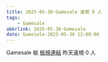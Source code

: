 ```yaml
---
title: 2025-05-30-Gamesale 違規 0 人
tags:
    - Gamesale
abbrlink: 2025-05-30-Gamesale
date: Gamesale-2025-05-30 12:00:00
---
```

Gamesale 板 [板規連結](https://www.ptt.cc/bbs/Gossiping/M.1637425085.A.07D.html)
昨天違規 0 人
